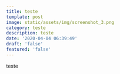 ```yaml
---
title: teste
template: post
image: static/assets/img/screenshot_3.png
category: teste
description: teste
date: '2020-04-04 06:39:49'
draft: 'false'
featured: 'false'
---
```

teste